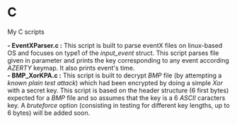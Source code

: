# C
My C scripts 

**- EventXParser.c :** This script is built to parse eventX files on linux-based OS and focuses on type1 of the _input_event_ struct. This script parses file given in parameter and prints the key corresponding to any event according _AZERTY_ keymap. It also prints event's time.  
**- BMP_XorKPA.c :** This script is built to decrypt _BMP_ file (by attempting a _known plain test attack_) which had been encrypted by doing a simple _Xor_ with a secret key. This script is based on the header structure (6 first bytes) expected for a _BMP_ file and so assumes that the key is a 6 _ASCII_ caracters key. A _bruteforce_ option (consisting in testing for different key lengths, up to 6 bytes) will be added soon.   
